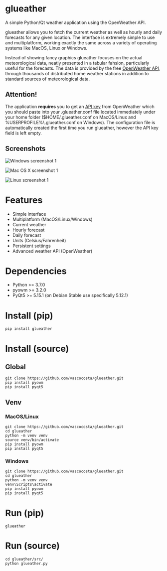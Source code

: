 # glueather

A simple Python/Qt weather application using the OpenWeather API.

glueather allows you to fetch the current weather as well as hourly and daily forecasts for any given location. The interface is extremely simple to use and multiplatform, working exactly the same across a variety of operating systems like MacOS, Linux or Windows.

Instead of showing fancy graphics glueather focuses on the actual meteorological data, neatly presented in a tabular fahsion, particularly useful for the forecasts. The data is provided by the free [OpenWeather API](https://openweathermap.org/), through thousands of distributed home weather stations in addition to standard sources of meteorological data.

## Attention!

The application **requires** you to get an [API key](https://home.openweathermap.org/users/sign_up) from OpenWeather which you should paste into your .glueather.conf file located immediately under your home folder ($HOME/.glueather.conf on MacOS/Linux and %USERPROFILE%\\.glueather.conf on Windows). The configuration file is automatically created the first time you run glueather, however the API key field is left empty.

## Screenshots

![Windows screenshot 1](https://i.imgur.com/lTc87Yq.png)

![Mac OS X screenshot 1](https://i.imgur.com/DhY2P6o.png)

![Linux screenshot 1](https://i.imgur.com/494m1jA.png)

# Features

* Simple interface
* Multiplatform (MacOS/Linux/Windows)
* Current weather
* Hourly forecast
* Daily forecast
* Units (Celsius/Fahrenheit)
* Persistent settings
* Advanced weather API (OpenWeather)

# Dependencies

* Python >= 3.7.0
* pyowm >= 3.2.0
* PyQt5 >= 5.15.1 (on Debian Stable use specifically 5.12.1) 

# Install (pip)

```
pip install glueather
```

# Install (source)

## Global

```
git clone https://github.com/vascocosta/glueather.git
pip install pyowm
pip install pyqt5
```

## Venv

### MacOS/Linux

```
git clone https://github.com/vascocosta/glueather.git
cd glueather
python -m venv venv
source venv/bin/activate
pip install pyowm
pip install pyqt5
```

### Windows

```
git clone https://github.com/vascocosta/glueather.git
cd glueather
python -m venv venv
venv\Scripts\activate
pip install pyowm
pip install pyqt5
```

# Run (pip)

```
glueather
```

# Run (source)

```
cd glueather/src/
python glueather.py
```
